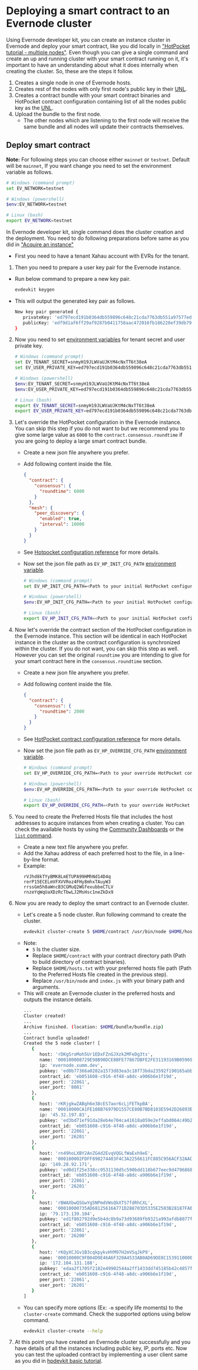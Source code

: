 # Deploying a smart contract to an Evernode cluster

Using Evernode developer kit, you can create an instance cluster in Evernode and deploy your smart contract, like you did locally in ["HotPocket tutorial - multiple nodes"](../../hotpocket/tutorials/multinode.md). Even though you can give a single command and create an up and running cluster with your smart contract running on it, it's important to have an understanding about what it does internally when creating the cluster. So, these are the steps it follow.

1. Creates a single node in one of Evernode hosts.
2. Creates rest of the nodes with only first node's public key in their [UNL](../../../platform/hotpocket/consensus.md#unl---unique-node-list).
3. Creates a contract bundle with your smart contract binaries and HotPocket contract configuration containing list of all the nodes public key as the [UNL](../../../platform/hotpocket/consensus.md#unl---unique-node-list).
4. Upload the bundle to the first node.
   - The other nodes which are listening to the first node will receive the same bundle and all nodes will update their contracts themselves.

## Deploy smart contract

**Note:** For following steps you can choose either `mainnet` or `testnet`. Default will be `mainnet`, If you want change you need to set the environment variable as follows.
```bash
# Windows (command prompt)
set EV_NETWORK=testnet

# Windows (powershell)
$env:EV_NETWORK=testnet

# Linux (bash)
export EV_NETWORK=testnet
``` 

In Evernode developer kit, single command does the cluster creation and the deployment. You need to do following preparations before same as you did in ["Acquire an instance"](./deploy-single.md#acquire-an-instance)

- First you need to have a tenant Xahau account with EVRs for the tenant.

1. Then you need to prepare a user key pair for the Evernode instance.

- Run below command to prepare a new key pair.
  ```bash
  evdevkit keygen
  ```
- This will output the generated key pair as follows.
  ```bash
  New key pair generated {
     privateKey: 'ed797ecd191b0364db559896c648c21cda7763db551a97577ed9ffb0ebb41881d8f9d1af6ff29af9287b0411758aac472016fb186220ef39db7959294c28857909',
     publicKey: 'edf9d1af6ff29af9287b0411758aac472016fb186220ef39db7959294c28857909'
  }
  ```

2. Now you need to set [environment variables](../evdevkit/overview.md#environment-variables) for tenant secret and user private key.

   ```bash
   # Windows (command prompt)
   set EV_TENANT_SECRET=snmyH19JLWVaUJKtM4cNxTT6t38eA
   set EV_USER_PRIVATE_KEY=ed797ecd191b0364db559896c648c21cda7763db551a97577ed9ffb0ebb41881d8f9d1af6ff29af9287b0411758aac472016fb186220ef39db7959294c28857909

   # Windows (powershell)
   $env:EV_TENANT_SECRET=snmyH19JLWVaUJKtM4cNxTT6t38eA
   $env:EV_USER_PRIVATE_KEY=ed797ecd191b0364db559896c648c21cda7763db551a97577ed9ffb0ebb41881d8f9d1af6ff29af9287b0411758aac472016fb186220ef39db7959294c28857909

   # Linux (bash)
   export EV_TENANT_SECRET=snmyH19JLWVaUJKtM4cNxTT6t38eA
   export EV_USER_PRIVATE_KEY=ed797ecd191b0364db559896c648c21cda7763db551a97577ed9ffb0ebb41881d8f9d1af6ff29af9287b0411758aac472016fb186220ef39db7959294c28857909
   ```

3. Let's override the HotPocket configuration in the Evernode instance. You can skip this step if you do not want to but we recommend you to give some large value as `6000` to the `contract.consensus.roundtime` if you are going to deploy a large smart contract bundle.

   - Create a new json file anywhere you prefer.
   - Add following content inside the file.
     ```json
     {
       "contract": {
         "consensus": {
           "roundtime": 6000
         }
       },
       "mesh": {
         "peer_discovery": {
           "enabled": true,
           "interval": 10000
         }
       }
     }
     ```
   - See [Hotpocket configuration reference](../../hotpocket/reference/configuration.md) for more details.
   - Now set the json file path as `EV_HP_INIT_CFG_PATH` [environment variable](../evdevkit/overview.md#environment-variables).

     ```bash
     # Windows (command prompt)
     set EV_HP_INIT_CFG_PATH=<Path to your initial HotPocket configuration file>

     # Windows (powershell)
     $env:EV_HP_INIT_CFG_PATH=<Path to your initial HotPocket configuration file>

     # Linux (bash)
     export EV_HP_INIT_CFG_PATH=<Path to your initial HotPocket configuration file>
     ```

4. Now let's override the contract section of the HotPocket configuration in the Evernode instance. This section will be identical in each HotPocket instance in the cluster as the contract configuration is synchronized within the cluster. If you do not want, you can skip this step as well. However you can set the original `roundtime` you are intending to give for your smart contract here in the `consensus.roundtime` section.

   - Create a new json file anywhere you prefer.
   - Add following content inside the file.
      ```json
      {
        "contract": {
          "consensus": {
            "roundtime": 2000
          }
        }
      }
      ```
   - See [HotPocket contract configuration reference](../../hotpocket/reference/configuration.md#contract) for more details.
   - Now set the json file path as `EV_HP_OVERRIDE_CFG_PATH` [environment variable](../evdevkit/overview.md#environment-variables).

     ```bash
     # Windows (command prompt)
     set EV_HP_OVERRIDE_CFG_PATH=<Path to your override HotPocket configuration file>

     # Windows (powershell)
     $env:EV_HP_OVERRIDE_CFG_PATH=<Path to your override HotPocket configuration file>

     # Linux (bash)
     export EV_HP_OVERRIDE_CFG_PATH=<Path to your override HotPocket configuration file>
     ```
5. You need to create the Preferred Hosts file that includes the host addresses to acquire instances from when creating a cluster. You can check the available hosts by using the [Community Dashboards](https://dashboard.evernode.org) or the [`list` command](../evdevkit/overview.md#advanced-usage). 

   - Create a new text file anywhere you prefer.
   - Add the Xahau address of each preferred host to the file, in a line-by-line format.
   - Example: 
      ```
      rVJhd8kTYyBMK8LmETUPA99HMhNd14D4q
      rerP15ECELmVFXVVRoz4FHy8mhxTAuyW3
      rrssGm5h8aWncB3CGMuQ2WGfexubbeCTLV
      rnzeYqWqUaXDzRcTbwLJ2MsHsc1neZkDx9
      ```

6. Now you are ready to deploy the smart contract to an Evernode cluster.
   - Let's create a 5 node cluster. Run following command to create the cluster.
     ```bash
     evdevkit cluster-create 5 $HOME/contract /usr/bin/node $HOME/hosts.txt -a index.js
     ```
   - Note:
     - `5` Is the cluster size.
     - Replace `$HOME/contract` with your contract directory path (Path to build directory of contract binaries).
     - Replace `$HOME/hosts.txt` with your preferred hosts file path (Path to the Preferred Hosts file created in the previous step).
     - Replace `/usr/bin/node` and `index.js` with your binary path and arguments.
   - This will create an Evernode cluster in the preferred hosts and outputs the instance details.
     ```bash
     ...
     Cluster created!
     ...
     Archive finished. (location: $HOME/bundle/bundle.zip)
     ...
     Contract bundle uploaded!
     Created the 5 node cluster! [
        {
           host: 'rDKgSroMoh5Ur1EDxFZnGJXzk2MFeDg3ts',
           name: '000100008729E98B90DCE8BFE77867DBFE2FE31193169B059699D576000000DB',
           ip: 'evernode.xumm.dev',
           pubkey: 'ed0b77366a0202a1573d83ea3c18f73bda23592f190165abb9e82ee03379978014',
           contract_id: 'eb051608-c916-4f48-a8dc-a906b6e1f19d',
           peer_port: '22861',
           user_port: '8081'
        },
        {
           host: 'rKRjgkwZABgh6e38cES7aor6cLjFETkpBA',
           name: '00010000CA1FE108B76979D1557CE80B7BD8103E5942D26893E8B1C300000028',
           ip: '45.32.197.83',
           pubkey: 'ed3bd71ef91da28eb4e704ca41618a059e2effabd064c49b226d2edec6cbc5b40b',
           contract_id: 'eb051608-c916-4f48-a8dc-a906b6e1f19d',
           peer_port: '22861',
           user_port: '26201'
        },
        {
           host: 'rn49hoLXBY2AnZG4d2EvqVQGLfWaExh9eE',
           name: '000100002FDFF898274403F4C3A2256611FC885C956ACF32AACE82C400000029',
           ip: '149.28.92.171',
           pubkey: 'ed0d1f25e338cc9531130d5c590bdd118b677eec9d4796868128543aaad1ccdbdf',
           contract_id: 'eb051608-c916-4f48-a8dc-a906b6e1f19d',
           peer_port: '22861',
           user_port: '26201'
        },
        {
           host: 'rBWAXbwQSGwYg5NPmdVWsQkXTS7fdRhCXL',
           name: '00010000735AD68125616A771D288703D5335E2503B28187FA05B7E90000004E',
           ip: '79.173.139.104',
           pubkey: 'ed1f802792d9e5b4dc8b9a73d93689fb9321a993afdb8077f91611695137be87cd',
           contract_id: 'eb051608-c916-4f48-a8dc-a906b6e1f19d',
           peer_port: '22861',
           user_port: '26200'
        },
        {
           host: 'rKQyXCJGv1B3cqkpykvHYM97H2mVSqJkP9',
           name: '00010000C9FB04D9E46A6F320A4533AB0AD69DE8C15391100000099B00000000',
           ip: '172.104.131.188',
           pubkey: 'edaa2f1705f2182e49902544a2ff1433dd745185b42c4857fd7b244eace86e0da1',
           contract_id: 'eb051608-c916-4f48-a8dc-a906b6e1f19d',
           peer_port: '22861',
           user_port: '26201'
        }
     ]
     ```
   - You can specify more options (Ex: `-m` specify life moments) to the `cluster-create` command. Check the supported options using below command.
     ```bash
     evdevkit cluster-create --help
     ```
7. At this point you have created an Evernode cluster successfully and you have details of all the instances including public key, IP, ports etc. Now you can test the uploaded contract by implementing a user client same as you did in [hpdevkit basic tutorial](../../hotpocket/tutorials/basics.md#create-the-client-application).
